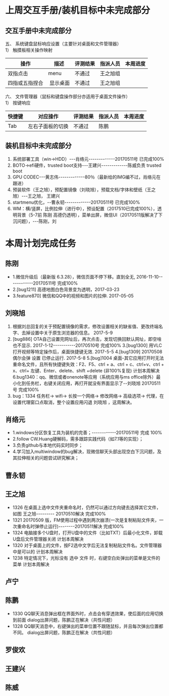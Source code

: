 # 上周交互手册/装机目标中未完成部分
## 交互手册中未完成部分
五、 系统键盘鼠标响应设置（主要针对桌面和文件管理器）  
1） 触摸板相关操作映射  

操作|描述|评测结果|指派人员|本周进度
----|------|----|----|----
双指点击 |menu|不通过|王之旭组|
四指或五指捏合| 显示桌面|不通过|王之旭组|

六、 文件管理器（鼠标和键盘操作部分亦适用于桌面文件操作）  
1） 按键响应  

快捷键|对应操作|评测结果|指派人员|本周进度
----|------|----|----|----
Tab|左右子面板的切换|不通过 | 陈鹏

## 装机目标中未完成部分
1.  系统部署工具（win->HDD）---肖络元-------------20170511号 已完成100%
2.  BOTO->efi硬件，trusted boot支持---王建兴-------------陈威负责 trusted boot
3. GPU CODEC---黄志伟-------------80％（最新给的IMG编不过，肖络元在跟进）
4. 预装软件（王之旭），预配置镜像（刘晓旭），预载文档/字体和壁纸（王之旭）---王之旭， 王建兴
5.  startmenu优化，--曹永韧-------------20170511号 已完成100%
6. WM：横/竖屏，比例拉伸（进行中），预设配置（2017510已完成100%），透明背景（5-7前 陈刚 高德仍透明），菜单出屏，微信UI（20170511版解决了下沉问题），---陈刚，刘


# 本周计划完成任务
## 陈刚
  - 1.微信升级后（最新版 6.3.28），微信页面不停下移。直到全无, 2016-11-10------------20170511号 完成100%
  - 2.[bug1211] 高德地图白色背景变为透明，2017-03-23
  - 3.feature870] 微信和QQ中的视频和图片的拉伸. 2017-05-05

## 刘晓旭
 1. 根据刘总回复的关于预配置镜像的需求，修改设置相关的缺省值、更改终端名字、去掉设置中关于原生浏览器的信息。 2017-5-9
 2. [bug886] OTA自己设置完网址后，再次点击，发现切换回默认网址，即空啥也不显示. 2017-1-12-----------20170510号 完成100%
 3.[bug1300] 用VLC打开视频等特定操作后，桌面快捷键无效. 2017-5-5
 4.[bug1309] 20170508偶尔会弹 设置 已停止运行. 2017-5-8
 5.[bug]1004 桌面-其它应用打开时无法重命名文件，且所有快捷键失效：F2、F5、ctrl + a、ctrl + c、ctrl+v、ctrl + x、ctrl+ 左键、Enter、delete、shift +delete (非100%复现)          计划本周解决
 6.bug1340：qq、微信或者onenote等应用（系统应用与ms office除外）最小化到任务栏，右键关闭应用，再打开就没有界面显示了--刘晓旭 20170511号 完成100%
 7. bug：1334  任务栏-> wifi-> 长按一个网络-> 修改网络-> 高级选项-> 代理，在设置代理窗口点取消，整个设置应用闪退     刘晓旭  ，这周解决。


## 肖络元
  - 1.windows分区恢复工具为装机的完善；------------20170511号 完成 100%
  - 2.follow CW.Huang硬解码，需多跟踪实践代码（如7.1等的实现）；
  - 3.负责github与本地代码实时同步；
  - 4.学习加入multiwindow的bug解决，现微信聊天头部出现空白下沉问题，及其拉伸相关的问题尝试研究解决；


## 曹永韧

  
## 王之旭
  - 1326      在桌面上选中文件夹重命名时，仍然可以通过方向键去选择其它文件，如图           王之旭---------  20170510解决 完成100%
  - 1321      20170509 版，FM使用过程中遇到两次崩溃(一次是复制粘贴文件夹，一次重命名时弹停止运行)--------20170511解决 完成100%  
  - 1324      电脑接多个U盘时，打开U盘中的文件（比如TXT）后最小化文件，卸载U盘后文件管理器关闭                  计划本周解决
  - 1320      对于桌面上的文件，按F2选中文字后无法复制粘贴文件名。文件管理器中是可以的                     计划本周解决
  - 1238 特定情况下，光标没有 选中 文件 时，右键空白处弹出的菜单是文件的菜单              计划本周解决




## 卢宁


## 陈鹏
  - 1330     QQ聊天消息弹出框在界面外时，点击会有穿透效果，使后面的应用切换到前面              dialog出屏问题，陈鹏正在解决（共性问题）
  - 1328      QQ聊天消息中，右键弹出的菜单位置不跟随鼠标，并且每次弹出位置都不同。              dialog出屏问题，陈鹏正在解决（共性问题）

## 罗俊欢


## 王建兴


## 陈威




  

